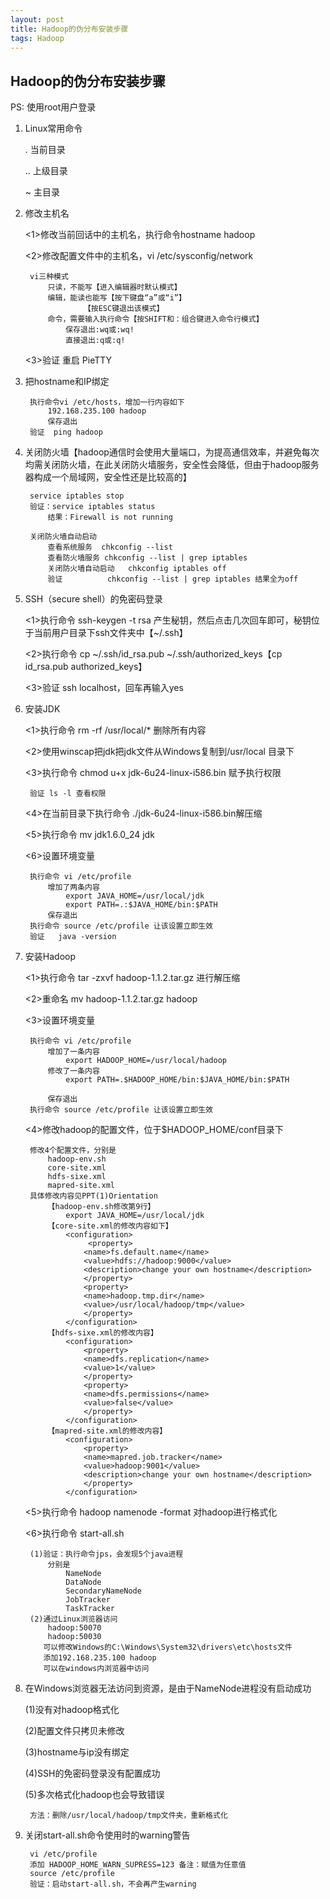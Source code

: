 ```yaml
---
layout: post
title: Hadoop的伪分布安装步骤
tags: Hadoop
---
```


## Hadoop的伪分布安装步骤

PS: 使用root用户登录

1. Linux常用命令

	.	当前目录

	..	上级目录

	~	主目录

2. 修改主机名

	<1>修改当前回话中的主机名，执行命令hostname hadoop

	<2>修改配置文件中的主机名，vi /etc/sysconfig/network

        vi三种模式
            只读，不能写【进入编辑器时默认模式】
            编辑，能读也能写【按下键盘“a”或“i”】
                    【按ESC键退出该模式】
            命令，需要输入执行命令【按SHIFT和：组合键进入命令行模式】
                保存退出:wq或:wq!
                直接退出:q或:q!

	<3>验证	重启 PieTTY

3. 把hostname和IP绑定

        执行命令vi /etc/hosts，增加一行内容如下
            192.168.235.100 hadoop
            保存退出	
        验证	ping hadoop

4. 关闭防火墙【hadoop通信时会使用大量端口，为提高通信效率，并避免每次均需关闭防火墙，在此关闭防火墙服务，安全性会降低，但由于hadoop服务器构成一个局域网，安全性还是比较高的】

        service iptables stop
        验证：service iptables status
            结果：Firewall is not running
    
        关闭防火墙自动启动
            查看系统服务	chkconfig --list
            查看防火墙服务	chkconfig --list | grep iptables
            关闭防火墙自动启动	chkconfig iptables off
            验证			chkconfig --list | grep iptables 结果全为off

5. SSH（secure shell）的免密码登录

	<1>执行命令 ssh-keygen -t rsa 产生秘钥，然后点击几次回车即可，秘钥位于当前用户目录下ssh文件夹中【~/.ssh】

	<2>执行命令 cp ~/.ssh/id_rsa.pub ~/.ssh/authorized_keys【cp id_rsa.pub authorized_keys】

	<3>验证 ssh localhost，回车再输入yes

6. 安装JDK

	<1>执行命令 rm -rf /usr/local/* 删除所有内容

	<2>使用winscap把jdk把jdk文件从Windows复制到/usr/local 目录下

	<3>执行命令 chmod u+x jdk-6u24-linux-i586.bin 赋予执行权限

		验证 ls -l 查看权限

	<4>在当前目录下执行命令 ./jdk-6u24-linux-i586.bin解压缩

	<5>执行命令 mv jdk1.6.0_24 jdk

	<6>设置环境变量

        执行命令 vi /etc/profile
            增加了两条内容
                export JAVA_HOME=/usr/local/jdk
                export PATH=.:$JAVA_HOME/bin:$PATH
            保存退出
        执行命令 source /etc/profile 让该设置立即生效
        验证	 java -version

7. 安装Hadoop

	<1>执行命令 tar -zxvf hadoop-1.1.2.tar.gz 进行解压缩

	<2>重命名 mv hadoop-1.1.2.tar.gz hadoop

	<3>设置环境变量

		执行命令 vi /etc/profile
			增加了一条内容
				export HADOOP_HOME=/usr/local/hadoop
			修改了一条内容
				export PATH=.$HADOOP_HOME/bin:$JAVA_HOME/bin:$PATH

			保存退出	
		执行命令 source /etc/profile 让该设置立即生效

	<4>修改hadoop的配置文件，位于$HADOOP_HOME/conf目录下

		修改4个配置文件，分别是
			hadoop-env.sh
			core-site.xml
			hdfs-sixe.xml
			mapred-site.xml
		具体修改内容见PPT(1)Orientation
			【hadoop-env.sh修改第9行】
				export JAVA_HOME=/usr/local/jdk
			【core-site.xml的修改内容如下】
				<configuration>
				     <property>
					<name>fs.default.name</name>
					<value>hdfs://hadoop:9000</value>
					<description>change your own hostname</description>
				    </property>
				    <property>
					<name>hadoop.tmp.dir</name>
					<value>/usr/local/hadoop/tmp</value>
				    </property>  
				</configuration>
			【hdfs-sixe.xml的修改内容】
				<configuration>
				    <property>
					<name>dfs.replication</name>
					<value>1</value>
				    </property>
				    <property>
					<name>dfs.permissions</name>
					<value>false</value>
				    </property>
				</configuration>
			【mapred-site.xml的修改内容】
				<configuration>
				    <property>
					<name>mapred.job.tracker</name>
					<value>hadoop:9001</value>
					<description>change your own hostname</description>
				    </property>
				</configuration>

	<5>执行命令 hadoop namenode -format 对hadoop进行格式化

	<6>执行命令 start-all.sh

		(1)验证：执行命令jps，会发现5个java进程
			分别是
				NameNode
				DataNode
				SecondaryNameNode
				JobTracker
				TaskTracker
		(2)通过Linux浏览器访问
			hadoop:50070
			hadoop:50030
		   可以修改Windows的C:\Windows\System32\drivers\etc\hosts文件
		   添加192.168.235.100 hadoop
		   可以在windows内浏览器中访问

8. 在Windows浏览器无法访问到资源，是由于NameNode进程没有启动成功

	(1)没有对hadoop格式化

	(2)配置文件只拷贝未修改

	(3)hostname与ip没有绑定

	(4)SSH的免密码登录没有配置成功

	(5)多次格式化hadoop也会导致错误

		方法：删除/usr/local/hadoop/tmp文件夹，重新格式化

9. 关闭start-all.sh命令使用时的warning警告

        vi /etc/profile
        添加 HADOOP_HOME_WARN_SUPRESS=123 备注：赋值为任意值
        source /etc/profile
        验证：启动start-all.sh，不会再产生warning


